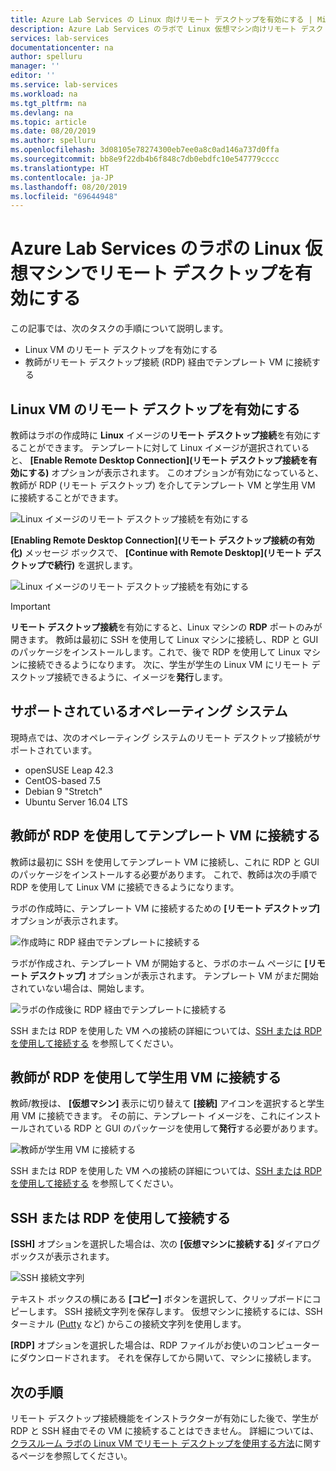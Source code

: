 ```yaml
---
title: Azure Lab Services の Linux 向けリモート デスクトップを有効にする | Microsoft Docs
description: Azure Lab Services のラボで Linux 仮想マシン向けリモート デスクトップを有効にする方法について説明します。
services: lab-services
documentationcenter: na
author: spelluru
manager: ''
editor: ''
ms.service: lab-services
ms.workload: na
ms.tgt_pltfrm: na
ms.devlang: na
ms.topic: article
ms.date: 08/20/2019
ms.author: spelluru
ms.openlocfilehash: 3d08105e78274300eb7ee0a8c0ad146a737d0ffa
ms.sourcegitcommit: bb8e9f22db4b6f848c7db0ebdfc10e547779cccc
ms.translationtype: HT
ms.contentlocale: ja-JP
ms.lasthandoff: 08/20/2019
ms.locfileid: "69644948"
---
```

# <a name="enable-remote-desktop-for-linux-virtual-machines-in-a-lab-in-azure-lab-services"></a>Azure Lab Services のラボの Linux 仮想マシンでリモート デスクトップを有効にする
この記事では、次のタスクの手順について説明します。

- Linux VM のリモート デスクトップを有効にする
- 教師がリモート デスクトップ接続 (RDP) 経由でテンプレート VM に接続する

## <a name="enable-remote-desktop-for-linux-vm"></a>Linux VM のリモート デスクトップを有効にする
教師はラボの作成時に **Linux** イメージの**リモート デスクトップ接続**を有効にすることができます。 テンプレートに対して Linux イメージが選択されていると、 **[Enable Remote Desktop Connection]\(リモート デスクトップ接続を有効にする\)** オプションが表示されます。 このオプションが有効になっていると、教師が RDP (リモート デスクトップ) を介してテンプレート VM と学生用 VM に接続することができます。 

![Linux イメージのリモート デスクトップ接続を有効にする](../media/how-to-enable-remote-desktop-linux/enable-rdp-option.png)

**[Enabling Remote Desktop Connection]\(リモート デスクトップ接続の有効化\)** メッセージ ボックスで、 **[Continue with Remote Desktop]\(リモート デスクトップで続行\)** を選択します。 

![Linux イメージのリモート デスクトップ接続を有効にする](../media/how-to-enable-remote-desktop-linux/enabling-remote-desktop-connection-dialog.png)

> [!IMPORTANT] 
> **リモート デスクトップ接続**を有効にすると、Linux マシンの **RDP** ポートのみが開きます。 教師は最初に SSH を使用して Linux マシンに接続し、RDP と GUI のパッケージをインストールします。これで、後で RDP を使用して Linux マシンに接続できるようになります。 次に、学生が学生の Linux VM にリモート デスクトップ接続できるように、イメージを**発行**します。 

## <a name="supported-operating-systems"></a>サポートされているオペレーティング システム
現時点では、次のオペレーティング システムのリモート デスクトップ接続がサポートされています。

- openSUSE Leap 42.3
- CentOS-based 7.5
- Debian 9 "Stretch"
- Ubuntu Server 16.04 LTS

## <a name="teachers-connecting-to-the-template-vm-using-rdp"></a>教師が RDP を使用してテンプレート VM に接続する
教師は最初に SSH を使用してテンプレート VM に接続し、これに RDP と GUI のパッケージをインストールする必要があります。 これで、教師は次の手順で RDP を使用して Linux VM に接続できるようになります。 

ラボの作成時に、テンプレート VM に接続するための **[リモート デスクトップ]** オプションが表示されます。 

![作成時に RDP 経由でテンプレートに接続する](../media/how-to-enable-remote-desktop-linux/connect-at-creation.png)

ラボが作成され、テンプレート VM が開始すると、ラボのホーム ページに **[リモート デスクトップ]** オプションが表示されます。 テンプレート VM がまだ開始されていない場合は、開始します。 

![ラボの作成後に RDP 経由でテンプレートに接続する](../media/how-to-enable-remote-desktop-linux/rdp-after-lab-creation.png) 

SSH または RDP を使用した VM への接続の詳細については、[SSH または RDP を使用して接続する](#connect-using-ssh-or-rdp) を参照してください。 

## <a name="teachers-connecting-to-a-student-vm-using-rdp"></a>教師が RDP を使用して学生用 VM に接続する
教師/教授は、 **[仮想マシン]** 表示に切り替えて **[接続]** アイコンを選択すると学生用 VM に接続できます。 その前に、テンプレート イメージを、これにインストールされている RDP と GUI のパッケージを使用して**発行**する必要があります。 

![教師が学生用 VM に接続する](../media/how-to-enable-remote-desktop-linux/teacher-connect-to-student-vm.png)

SSH または RDP を使用した VM への接続の詳細については、[SSH または RDP を使用して接続する](#connect-using-ssh-or-rdp) を参照してください。 

## <a name="connect-using-ssh-or-rdp"></a>SSH または RDP を使用して接続する
**[SSH]** オプションを選択した場合は、次の **[仮想マシンに接続する]** ダイアログ ボックスが表示されます。  

![SSH 接続文字列](../media/how-to-enable-remote-desktop-linux/ssh-connection-string.png)

テキスト ボックスの横にある **[コピー]** ボタンを選択して、クリップボードにコピーします。 SSH 接続文字列を保存します。 仮想マシンに接続するには、SSH ターミナル ([Putty](https://www.putty.org/) など) からこの接続文字列を使用します。

**[RDP]** オプションを選択した場合は、RDP ファイルがお使いのコンピューターにダウンロードされます。 それを保存してから開いて、マシンに接続します。 

## <a name="next-steps"></a>次の手順
リモート デスクトップ接続機能をインストラクターが有効にした後で、学生が RDP と SSH 経由でその VM に接続することはできません。 詳細については、[クラスルーム ラボの Linux VM でリモート デスクトップを使用する方法](how-to-use-remote-desktop-linux-student.md)に関するページを参照してください。 